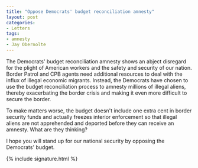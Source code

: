 ```yaml
---
title: "Oppose Democrats' budget reconciliation amnesty"
layout: post
categories:
- Letters
tags:
- amnesty
- Jay Obernolte
---
```


The Democrats' budget reconciliation amnesty shows an abject disregard for the plight of American workers and the safety and security of our nation. Border Patrol and CPB agents need additional resources to deal with the influx of illegal economic migrants. Instead, the Democrats have chosen to use the budget reconciliation process to amnesty millions of illegal aliens, thereby exacerbating the border crisis and making it even more difficult to secure the border.

To make matters worse, the budget doesn't include one extra cent in border security funds and actually freezes interior enforcement so that illegal aliens are not apprehended and deported before they can receive an amnesty. What are they thinking?

I hope you will stand up for our national security by opposing the Democrats' budget.

{% include signature.html %}
